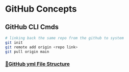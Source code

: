 # **GitHub Concepts**

## **GitHub CLI Cmds**

```sh
# linking back the same repo from the github to system
git init
git remote add origin <repo link>
git pull origin main
```

### **[🔗GitHub yml File Structure](https://docs.github.com/en/actions/reference/workflow-syntax-for-github-actions)**
